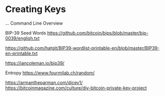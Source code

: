 # Creating Keys

...
Command Line Overview


BIP-39 Seed Words
https://github.com/bitcoin/bips/blob/master/bip-0039/english.txt

https://github.com/hatgit/BIP39-wordlist-printable-en/blob/master/BIP39-en-printable.txt



https://iancoleman.io/bip39/


Entropy 
https://www.fourmilab.ch/random/


https://armantheparman.com/dicev1/
https://bitcoinmagazine.com/culture/diy-bitcoin-private-key-project
